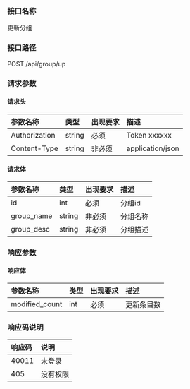 ### 接口名称
更新分组

### 接口路径
POST /api/group/up

### 请求参数

#### 请求头

参数名称      | 类型   | 出现要求 | 描述
:-------------|:-------|:-------|:----------------
Authorization | string | 必须     | Token xxxxxx
Content-Type  | string | 非必须   | application/json

#### 请求体

参数名称   | 类型   | 出现要求 | 描述
:----------|:-------|:-------|:----
id         | int    | 必须     | 分组id
group_name | string | 非必须   | 分组名称
group_desc | string | 非必须   | 分组描述

### 响应参数

#### 响应体

参数名称      | 类型 | 出现要求 | 描述
:-------------|:-----|:-------|:-----
modified_count | int  | 必须     | 更新条目数

### 响应码说明

响应码 | 说明
:------|:----
40011  | 未登录
405    | 没有权限